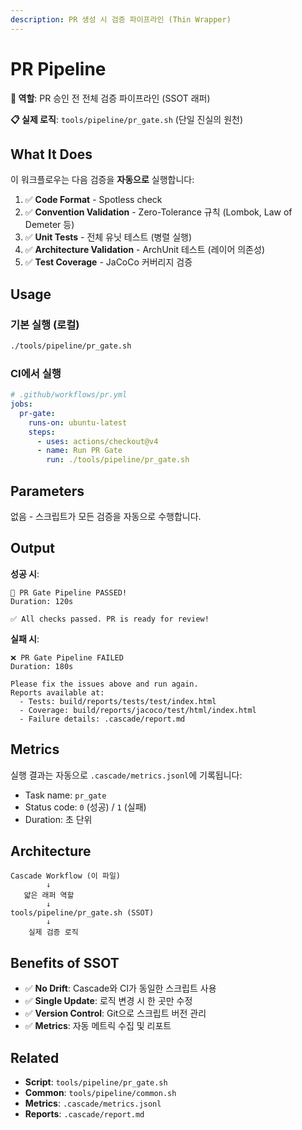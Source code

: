 ```yaml
---
description: PR 생성 시 검증 파이프라인 (Thin Wrapper)
---
```


# PR Pipeline

**🎯 역할**: PR 승인 전 전체 검증 파이프라인 (SSOT 래퍼)

**📋 실제 로직**: `tools/pipeline/pr_gate.sh` (단일 진실의 원천)

## What It Does

이 워크플로우는 다음 검증을 **자동으로** 실행합니다:

1. ✅ **Code Format** - Spotless check
2. ✅ **Convention Validation** - Zero-Tolerance 규칙 (Lombok, Law of Demeter 등)
3. ✅ **Unit Tests** - 전체 유닛 테스트 (병렬 실행)
4. ✅ **Architecture Validation** - ArchUnit 테스트 (레이어 의존성)
5. ✅ **Test Coverage** - JaCoCo 커버리지 검증

## Usage

### 기본 실행 (로컬)

```bash
./tools/pipeline/pr_gate.sh
```

### CI에서 실행

```yaml
# .github/workflows/pr.yml
jobs:
  pr-gate:
    runs-on: ubuntu-latest
    steps:
      - uses: actions/checkout@v4
      - name: Run PR Gate
        run: ./tools/pipeline/pr_gate.sh
```

## Parameters

없음 - 스크립트가 모든 검증을 자동으로 수행합니다.

## Output

**성공 시**:
```
🎉 PR Gate Pipeline PASSED!
Duration: 120s

✅ All checks passed. PR is ready for review!
```

**실패 시**:
```
❌ PR Gate Pipeline FAILED
Duration: 180s

Please fix the issues above and run again.
Reports available at:
  - Tests: build/reports/tests/test/index.html
  - Coverage: build/reports/jacoco/test/html/index.html
  - Failure details: .cascade/report.md
```

## Metrics

실행 결과는 자동으로 `.cascade/metrics.jsonl`에 기록됩니다:
- Task name: `pr_gate`
- Status code: `0` (성공) / `1` (실패)
- Duration: 초 단위

## Architecture

```
Cascade Workflow (이 파일)
        ↓
   얇은 래퍼 역할
        ↓
tools/pipeline/pr_gate.sh (SSOT)
        ↓
    실제 검증 로직
```

## Benefits of SSOT

- ✅ **No Drift**: Cascade와 CI가 동일한 스크립트 사용
- ✅ **Single Update**: 로직 변경 시 한 곳만 수정
- ✅ **Version Control**: Git으로 스크립트 버전 관리
- ✅ **Metrics**: 자동 메트릭 수집 및 리포트

## Related

- **Script**: `tools/pipeline/pr_gate.sh`
- **Common**: `tools/pipeline/common.sh`
- **Metrics**: `.cascade/metrics.jsonl`
- **Reports**: `.cascade/report.md`
